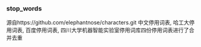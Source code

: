 ### stop_words 
源自https://github.com/elephantnose/characters.git
中文停用词表, 哈工大停用词表, 百度停用词表, 四川大学机器智能实验室停用词库四份停用词表进行了合并去重